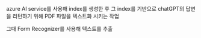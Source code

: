 azure AI service를 사용해 index를 생성한 후 그 index를 기반으로 chatGPT의 답변을 리턴하기 위해 PDF 파일을 텍스트화 시키는 작업

그때 Form Recognizer를 사용해 텍스트를 추출

